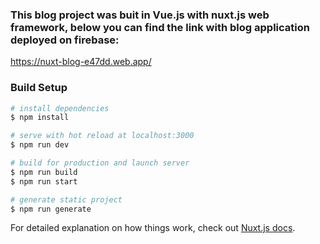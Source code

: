 ### This blog project was buit in Vue.js with nuxt.js web framework, below you can find the link with blog application deployed on firebase:
https://nuxt-blog-e47dd.web.app/

### Build Setup

```bash
# install dependencies
$ npm install

# serve with hot reload at localhost:3000
$ npm run dev

# build for production and launch server
$ npm run build
$ npm run start

# generate static project
$ npm run generate
```

For detailed explanation on how things work, check out [Nuxt.js docs](https://nuxtjs.org).
